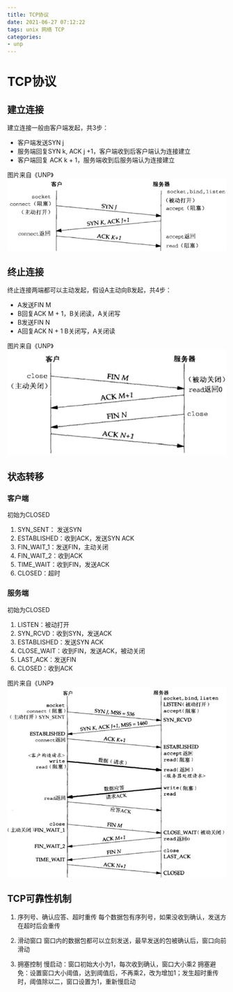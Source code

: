 ```yaml
---
title: TCP协议
date: 2021-06-27 07:12:22
tags: unix 网络 TCP
categories:
- unp
---
```

# TCP协议

## 建立连接
建立连接一般由客户端发起，共3步：
- 客户端发送SYN j
- 服务端回复SYN k, ACK j +1，客户端收到后客户端认为连接建立
- 客户端回复 ACK k + 1，服务端收到后服务端认为连接建立

图片来自《UNP》
![](/images/tcp_connect.jpg)

## 终止连接
终止连接两端都可以主动发起，假设A主动向B发起，共4步：
- A发送FIN M
- B回复ACK M + 1，B关闭读，A关闭写
- B发送FIN N
- A回复ACK N + 1 B关闭写，A关闭读

图片来自《UNP》
![](/images/tcp_close.jpg)

## 状态转移
### 客户端
初始为CLOSED
1. SYN_SENT： 发送SYN
2. ESTABLISHED：收到ACK，发送SYN ACK
3. FIN_WAIT_1：发送FIN，主动关闭
4. FIN_WAIT_2：收到ACK
5. TIME_WAIT：收到FIN，发送ACK
6. CLOSED：超时

### 服务端
初始为CLOSED
1. LISTEN：被动打开
2. SYN_RCVD：收到SYN，发送ACK
3. ESTABLISHED：发送SYN ACK
4. CLOSE_WAIT：收到FIN，发送ACK，被动关闭
5. LAST_ACK：发送FIN
6. CLOSED：收到ACK

图片来自《UNP》
![](/images/tcp_status.jpg)

## TCP可靠性机制
1. 序列号、确认应答、超时重传
每个数据包有序列号，如果没收到确认，发送方在超时后会重传

2. 滑动窗口
窗口内的数据包都可以立刻发送，最早发送的包被确认后，窗口向前滑动

3. 拥塞控制
慢启动：窗口初始大小为1，每次收到确认，窗口大小乘2
拥塞避免：设置窗口大小阈值，达到阈值后，不再乘2，改为增加1；发生超时重传时，阈值除以二，窗口设置为1，重新慢启动